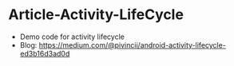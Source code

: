 # Article-Activity-LifeCycle

- Demo code for activity lifecycle
- Blog: https://medium.com/@pivincii/android-activity-lifecycle-ed3b16d3ad0d
